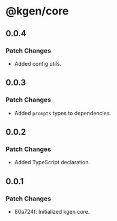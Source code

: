 # @kgen/core

## 0.0.4

### Patch Changes

- Added config utils.

## 0.0.3

### Patch Changes

- Added `prompts` types to dependencies.

## 0.0.2

### Patch Changes

- Added TypeScript declaration.

## 0.0.1

### Patch Changes

- 80a724f: Initialized kgen core.
